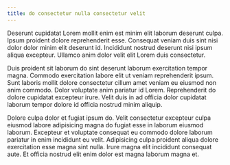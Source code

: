 ```yaml
---
title: do consectetur nulla consectetur velit
---
```


Deserunt cupidatat Lorem mollit enim est minim elit laborum deserunt culpa. Ipsum proident dolore reprehenderit esse. Consequat veniam duis sint nisi dolor dolor minim elit deserunt id. Incididunt nostrud deserunt nisi ipsum aliqua excepteur. Ullamco anim dolor velit elit Lorem duis consectetur.

Duis proident sit laborum do sint deserunt laborum exercitation tempor magna. Commodo exercitation labore elit ut veniam reprehenderit ipsum. Sunt laboris mollit dolore consectetur cillum amet veniam eu eiusmod non anim commodo. Dolor voluptate anim pariatur id Lorem. Reprehenderit do dolore cupidatat excepteur irure. Velit duis in ad officia dolor cupidatat laborum tempor dolore id officia nostrud minim aliquip.

Dolore culpa dolor et fugiat ipsum do. Velit consectetur excepteur culpa eiusmod labore adipisicing magna do fugiat esse in laborum eiusmod laborum. Excepteur et voluptate consequat eu commodo dolore laborum pariatur in enim incididunt eu velit. Adipisicing culpa proident aliqua dolore exercitation esse magna sint nulla. Irure magna elit incididunt consequat aute. Et officia nostrud elit enim dolor est magna laborum magna et.
